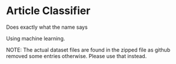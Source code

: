 # Article Classifier

Does exactly what the name says

Using machine learning.

NOTE: The actual dataset files are found in the zipped file as github removed some entries otherwise. Please use that instead.
